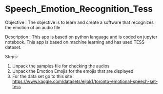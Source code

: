 # Speech_Emotion_Recognition_Tess
Objective :
The objective is to learn and create a software that recognizes the emotion of an audio file

Description :
This app is based on python language and is coded on jupyter notebook. This app is based on machine learning and has used TESS dataset.

Steps:
1) Unpack the samples file for checking the audios
2) Unpack the Emotion Emojis for the emojis that are displayed
3) For the data set go to this site : https://www.kaggle.com/datasets/ejlok1/toronto-emotional-speech-set-tess

